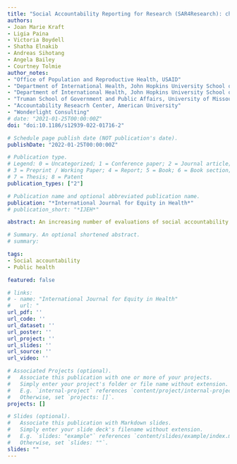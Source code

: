 ```yaml
---
title: "Social Accountability Reporting for Research (SAR4Research): checklist to strengthen reporting on studies on social accountability in the literature"
authors:
- Joan Marie Kraft
- Ligia Paina
- Victoria Boydell
- Shatha Elnakib
- Andreas Sihotang
- Angela Bailey
- Courtney Tolmie
author_notes:
- "Office of Population and Reproductive Health, USAID"
- "Department of International Health, John Hopkins University School of Public Health"
- "Department of International Health, John Hopkins University School of Public Health"
- "Truman School of Government and Public Affairs, University of Missouri"
- "Accountability Reseacrh Center, American University"
- "Wonderlight Consulting"
# date: "2021-01-25T00:00:00Z"
doi: "doi:10.1186/s12939-022-01716-2"

# Schedule page publish date (NOT publication's date).
publishDate: "2022-01-25T00:00:00Z"

# Publication type.
# Legend: 0 = Uncategorized; 1 = Conference paper; 2 = Journal article;
# 3 = Preprint / Working Paper; 4 = Report; 5 = Book; 6 = Book section;
# 7 = Thesis; 8 = Patent
publication_types: ["2"]

# Publication name and optional abbreviated publication name.
publication: "*International Journal for Equity in Health*"
# publication_short: "*IJEH*"

abstract: An increasing number of evaluations of social accountability (SA) interventions have been published in the past decade, however, reporting gaps make it difficult to summarize findings. We developed the Social Accountability Reporting for Research (SAR4Research) checklist to support researchers to improve the documentation of SA processes, context, study designs, and outcomes in the peer reviewed literature and to enhance application of findings.

# Summary. An optional shortened abstract.
# summary:

tags:
- Social accountability 
- Public health

featured: false

# links:
# - name: "International Journal for Equity in Health"
#   url: "
url_pdf: ''
url_code: ''
url_dataset: ''
url_poster: ''
url_project: ''
url_slides: ''
url_source: ''
url_video: ''

# Associated Projects (optional).
#   Associate this publication with one or more of your projects.
#   Simply enter your project's folder or file name without extension.
#   E.g. `internal-project` references `content/project/internal-project/index.md`.
#   Otherwise, set `projects: []`.
projects: []

# Slides (optional).
#   Associate this publication with Markdown slides.
#   Simply enter your slide deck's filename without extension.
#   E.g. `slides: "example"` references `content/slides/example/index.md`.
#   Otherwise, set `slides: ""`.
slides: ""
---
```

